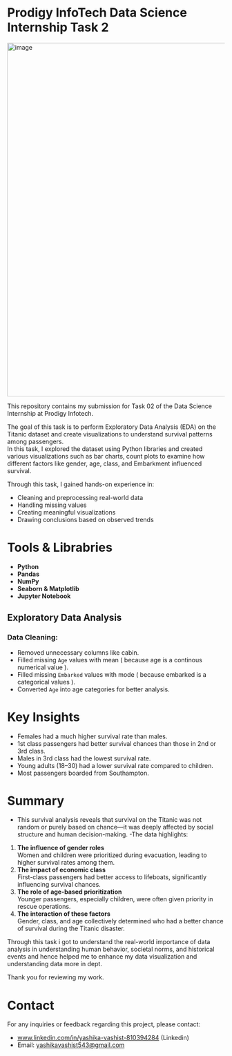 # Prodigy InfoTech Data Science Internship Task 2
<img width="1471" height="819" alt="image" src="https://github.com/user-attachments/assets/054dd8df-372a-49e7-8d21-4b714657b947" />

This repository contains my submission for Task 02 of the Data Science Internship at Prodigy Infotech.

The goal of this task is to perform Exploratory Data Analysis (EDA) on the Titanic dataset and create visualizations to understand survival patterns among passengers.  
In this task, I explored the dataset using Python libraries and created various visualizations such as bar charts, count plots to examine how different factors like gender, age, class, and Embarkment influenced survival.

Through this task, I gained hands-on experience in:
- Cleaning and preprocessing real-world data  
- Handling missing values  
- Creating meaningful visualizations  
- Drawing conclusions based on observed trends

# Tools & Librabries
- **Python**
- **Pandas** 
- **NumPy** 
- **Seaborn & Matplotlib** 
- **Jupyter Notebook**

## Exploratory Data Analysis

###  Data Cleaning:
- Removed unnecessary columns like cabin.
- Filled missing `Age` values with mean ( because age is a continous numerical value ).
- Filled missing `Embarked` values with mode ( because embarked is a categorical values ).
- Converted `Age` into  age categories for better analysis.

 # Key Insights

- Females had a much higher survival rate than males.
- 1st class passengers had better survival chances than those in 2nd or 3rd class.
- Males in 3rd class had the lowest survival rate.
- Young adults (18–30) had a lower survival rate compared to children.
- Most passengers boarded from Southampton.

# Summary
- This survival analysis reveals that survival on the Titanic was not random or purely based on chance—it was deeply affected by social structure and human decision-making. -The data highlights:
1. **The influence of gender roles**  
   Women and children were prioritized during evacuation, leading to higher survival rates among them.
2. **The impact of economic class**  
   First-class passengers had better access to lifeboats, significantly influencing survival chances.
3. **The role of age-based prioritization**  
   Younger passengers, especially children, were often given priority in rescue operations.
4. **The interaction of these factors**  
Gender, class, and age collectively determined who had a better chance of survival during the Titanic disaster.

Through this task i got to understand the real-world importance of data analysis in understanding human behavior, societal norms, and historical events and hence helped me to enhance my data visualization and understanding data more in dept.

Thank you for reviewing my work.

# Contact
For any inquiries or feedback regarding this project, please contact:

- www.linkedin.com/in/yashika-vashist-810394284 (Linkedin)
- Email: yashikavashist543@gmail.com

